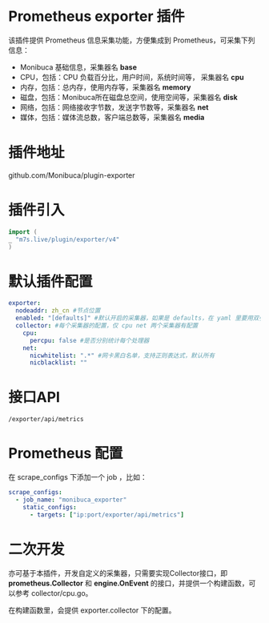 # Prometheus exporter 插件
该插件提供 Prometheus 信息采集功能，方便集成到 Prometheus，可采集下列信息：

- Monibuca 基础信息，采集器名 **base**
- CPU，包括：CPU 负载百分比，用户时间，系统时间等， 采集器名 **cpu**
- 内存，包括：总内存，使用内存等，采集器名 **memory**
- 磁盘，包括：Monibuca所在磁盘总空间，使用空间等，采集器名 **disk**
- 网络，包括：网络接收字节数，发送字节数等，采集器名 **net**
- 媒体，包括：媒体流总数，客户端总数等，采集器名 **media**

# 插件地址
github.com/Monibuca/plugin-exporter

# 插件引入
```go
import (
_ "m7s.live/plugin/exporter/v4"
)
```

# 默认插件配置


```yaml
exporter:
  nodeaddr: zh_cn #节点位置
  enabled: "[defaults]" #默认开启的采集器，如果是 defaults，在 yaml 里要用双引号，可以设置开启的采集器，名称见上
  collector: #每个采集器的配置，仅 cpu net 两个采集器有配置
    cpu:
      percpu: false #是否分别统计每个处理器
    net:
      nicwhitelist: ".*" #网卡黑白名单，支持正则表达式，默认所有
      nicblacklist: ""
```

# 接口API
`/exporter/api/metrics` 

# Prometheus 配置
在 scrape_configs 下添加一个 job ，比如：
```yaml
scrape_configs:
  - job_name: "monibuca_exporter"
    static_configs:
      - targets: ["ip:port/exporter/api/metrics"]
```

# 二次开发
亦可基于本插件，开发自定义的采集器，只需要实现Collector接口，即 **prometheus.Collector** 和 **engine.OnEvent** 的接口，并提供一个构建函数，可以参考 collector/cpu.go。

在构建函数里，会提供 exporter.collector 下的配置。